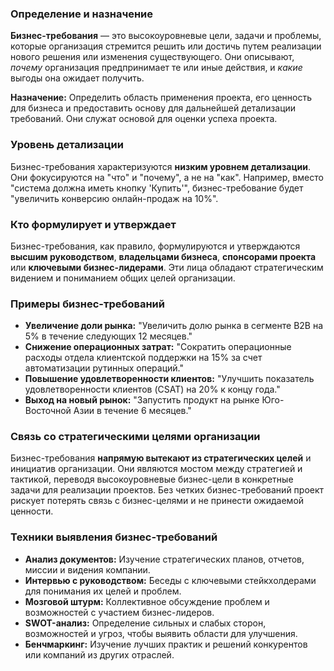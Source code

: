 ### Определение и назначение

**Бизнес-требования** — это высокоуровневые цели, задачи и проблемы, которые организация стремится решить или достичь путем реализации нового решения или изменения существующего. Они описывают, _почему_ организация предпринимает те или иные действия, и _какие_ выгоды она ожидает получить.

**Назначение:** Определить область применения проекта, его ценность для бизнеса и предоставить основу для дальнейшей детализации требований. Они служат основой для оценки успеха проекта.

### Уровень детализации

Бизнес-требования характеризуются **низким уровнем детализации**. Они фокусируются на "что" и "почему", а не на "как". Например, вместо "система должна иметь кнопку 'Купить'", бизнес-требование будет "увеличить конверсию онлайн-продаж на 10%".

### Кто формулирует и утверждает

Бизнес-требования, как правило, формулируются и утверждаются **высшим руководством**, **владельцами бизнеса**, **спонсорами проекта** или **ключевыми бизнес-лидерами**. Эти лица обладают стратегическим видением и пониманием общих целей организации.

### Примеры бизнес-требований

- **Увеличение доли рынка:** "Увеличить долю рынка в сегменте B2B на 5% в течение следующих 12 месяцев."
- **Снижение операционных затрат:** "Сократить операционные расходы отдела клиентской поддержки на 15% за счет автоматизации рутинных операций."
- **Повышение удовлетворенности клиентов:** "Улучшить показатель удовлетворенности клиентов (CSAT) на 20% к концу года."
- **Выход на новый рынок:** "Запустить продукт на рынке Юго-Восточной Азии в течение 6 месяцев."
    

### Связь со стратегическими целями организации

Бизнес-требования **напрямую вытекают из стратегических целей** и инициатив организации. Они являются мостом между стратегией и тактикой, переводя высокоуровневые бизнес-цели в конкретные задачи для реализации проектов. Без четких бизнес-требований проект рискует потерять связь с бизнес-целями и не принести ожидаемой ценности.

### Техники выявления бизнес-требований

- **Анализ документов:** Изучение стратегических планов, отчетов, миссии и видения компании.
- **Интервью с руководством:** Беседы с ключевыми стейкхолдерами для понимания их целей и проблем.
- **Мозговой штурм:** Коллективное обсуждение проблем и возможностей с участием бизнес-лидеров.
- **SWOT-анализ:** Определение сильных и слабых сторон, возможностей и угроз, чтобы выявить области для улучшения.
- **Бенчмаркинг:** Изучение лучших практик и решений конкурентов или компаний из других отраслей.